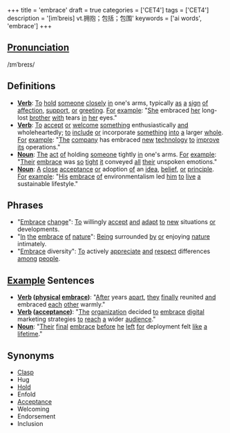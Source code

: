 +++
title = 'embrace'
draft = true
categories = ['CET4']
tags = ['CET4']
description = '[imˈbreis] vt.拥抱；包括；包围'
keywords = ['ai words', 'embrace']
+++

## [Pronunciation](/en/post/pronunciation/)
/ɪmˈbreɪs/

## Definitions
- **[Verb](/en/post/verb/)**: [To](/en/post/to/) [hold](/en/post/hold/) [someone](/en/post/someone/) [closely](/en/post/closely/) [in](/en/post/in/) one's arms, typically [as](/en/post/as/) [a](/en/post/a/) [sign](/en/post/sign/) [of](/en/post/of/) [affection](/en/post/affection/), [support](/en/post/support/), [or](/en/post/or/) [greeting](/en/post/greeting/). [For](/en/post/for/) [example](/en/post/example/): "[She](/en/post/she/) embraced [her](/en/post/her/) long-lost [brother](/en/post/brother/) [with](/en/post/with/) tears [in](/en/post/in/) [her](/en/post/her/) eyes."
- **[Verb](/en/post/verb/)**: [To](/en/post/to/) [accept](/en/post/accept/) [or](/en/post/or/) [welcome](/en/post/welcome/) [something](/en/post/something/) enthusiastically [and](/en/post/and/) wholeheartedly; [to](/en/post/to/) [include](/en/post/include/) [or](/en/post/or/) incorporate [something](/en/post/something/) [into](/en/post/into/) [a](/en/post/a/) larger [whole](/en/post/whole/). [For](/en/post/for/) [example](/en/post/example/): "[The](/en/post/the/) [company](/en/post/company/) has embraced [new](/en/post/new/) [technology](/en/post/technology/) [to](/en/post/to/) [improve](/en/post/improve/) [its](/en/post/its/) operations."
- **[Noun](/en/post/noun/)**: [The](/en/post/the/) [act](/en/post/act/) [of](/en/post/of/) holding [someone](/en/post/someone/) tightly [in](/en/post/in/) one's arms. [For](/en/post/for/) [example](/en/post/example/): "[Their](/en/post/their/) [embrace](/en/post/embrace/) was [so](/en/post/so/) [tight](/en/post/tight/) [it](/en/post/it/) conveyed [all](/en/post/all/) [their](/en/post/their/) unspoken emotions."
- **[Noun](/en/post/noun/)**: [A](/en/post/a/) [close](/en/post/close/) [acceptance](/en/post/acceptance/) [or](/en/post/or/) adoption [of](/en/post/of/) an [idea](/en/post/idea/), [belief](/en/post/belief/), [or](/en/post/or/) [principle](/en/post/principle/). [For](/en/post/for/) [example](/en/post/example/): "[His](/en/post/his/) [embrace](/en/post/embrace/) [of](/en/post/of/) environmentalism led [him](/en/post/him/) [to](/en/post/to/) [live](/en/post/live/) [a](/en/post/a/) sustainable lifestyle."

## Phrases
- "[Embrace](/en/post/embrace/) [change](/en/post/change/)": [To](/en/post/to/) willingly [accept](/en/post/accept/) [and](/en/post/and/) [adapt](/en/post/adapt/) [to](/en/post/to/) [new](/en/post/new/) situations [or](/en/post/or/) developments.
- "[In](/en/post/in/) [the](/en/post/the/) [embrace](/en/post/embrace/) [of](/en/post/of/) [nature](/en/post/nature/)": [Being](/en/post/being/) surrounded [by](/en/post/by/) [or](/en/post/or/) enjoying [nature](/en/post/nature/) intimately.
- "[Embrace](/en/post/embrace/) diversity": [To](/en/post/to/) actively [appreciate](/en/post/appreciate/) [and](/en/post/and/) [respect](/en/post/respect/) differences [among](/en/post/among/) [people](/en/post/people/).

## [Example](/en/post/example/) Sentences
- **[Verb](/en/post/verb/) ([physical](/en/post/physical/) [embrace](/en/post/embrace/))**: "[After](/en/post/after/) years [apart](/en/post/apart/), [they](/en/post/they/) [finally](/en/post/finally/) reunited [and](/en/post/and/) embraced [each](/en/post/each/) [other](/en/post/other/) warmly."
- **[Verb](/en/post/verb/) ([acceptance](/en/post/acceptance/))**: "[The](/en/post/the/) [organization](/en/post/organization/) decided [to](/en/post/to/) [embrace](/en/post/embrace/) [digital](/en/post/digital/) marketing strategies [to](/en/post/to/) [reach](/en/post/reach/) [a](/en/post/a/) wider [audience](/en/post/audience/)."
- **[Noun](/en/post/noun/)**: "[Their](/en/post/their/) [final](/en/post/final/) [embrace](/en/post/embrace/) [before](/en/post/before/) [he](/en/post/he/) [left](/en/post/left/) [for](/en/post/for/) deployment felt [like](/en/post/like/) [a](/en/post/a/) [lifetime](/en/post/lifetime/)."

## Synonyms
- [Clasp](/en/post/clasp/)
- Hug
- [Hold](/en/post/hold/)
- Enfold
- [Acceptance](/en/post/acceptance/)
- Welcoming
- Endorsement
- Inclusion
